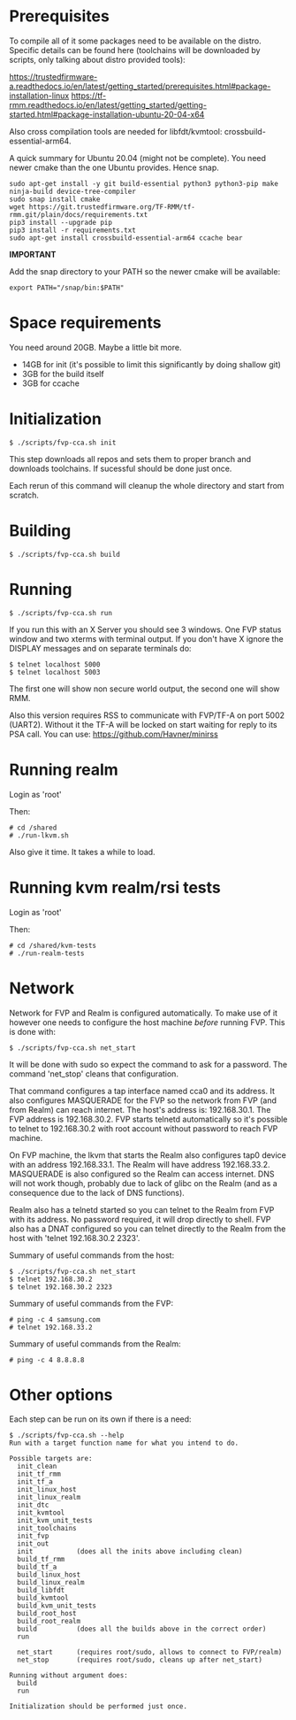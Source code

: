 # Prerequisites

To compile all of it some packages need to be available on the distro. Specific
details can be found here (toolchains will be downloaded by scripts, only
talking about distro provided tools):

https://trustedfirmware-a.readthedocs.io/en/latest/getting_started/prerequisites.html#package-installation-linux
https://tf-rmm.readthedocs.io/en/latest/getting_started/getting-started.html#package-installation-ubuntu-20-04-x64

Also cross compilation tools are needed for libfdt/kvmtool:
crossbuild-essential-arm64.

A quick summary for Ubuntu 20.04 (might not be complete). You need newer cmake
than the one Ubuntu provides. Hence snap.

    sudo apt-get install -y git build-essential python3 python3-pip make ninja-build device-tree-compiler
    sudo snap install cmake
    wget https://git.trustedfirmware.org/TF-RMM/tf-rmm.git/plain/docs/requirements.txt
    pip3 install --upgrade pip
    pip3 install -r requirements.txt
    sudo apt-get install crossbuild-essential-arm64 ccache bear

**IMPORTANT**

Add the snap directory to your PATH so the newer cmake will be available:

    export PATH="/snap/bin:$PATH"

# Space requirements

You need around 20GB. Maybe a little bit more.

- 14GB for init (it's possible to limit this significantly by doing shallow git)
- 3GB for the build itself
- 3GB for ccache

# Initialization

    $ ./scripts/fvp-cca.sh init

This step downloads all repos and sets them to proper branch and downloads
toolchains. If sucessful should be done just once.

Each rerun of this command will cleanup the whole directory and start from
scratch.

# Building

    $ ./scripts/fvp-cca.sh build

# Running

    $ ./scripts/fvp-cca.sh run

If you run this with an X Server you should see 3 windows. One FVP status window
and two xterms with terminal output. If you don't have X ignore the DISPLAY
messages and on separate terminals do:

    $ telnet localhost 5000
    $ telnet localhost 5003

The first one will show non secure world output, the second one will show RMM.

Also this version requires RSS to communicate with FVP/TF-A on port 5002
(UART2). Without it the TF-A will be locked on start waiting for reply to its
PSA call. You can use: https://github.com/Havner/minirss

# Running realm

Login as 'root'

Then:

    # cd /shared
    # ./run-lkvm.sh

Also give it time. It takes a while to load.

# Running kvm realm/rsi tests

Login as 'root'

Then:

    # cd /shared/kvm-tests
	# ./run-realm-tests

# Network

Network for FVP and Realm is configured automatically. To make use of it however
one needs to configure the host machine *before* running FVP. This is done with:

    $ ./scripts/fvp-cca.sh net_start

It will be done with sudo so expect the command to ask for a password. The
command 'net_stop' cleans that configuration.

That command configures a tap interface named cca0 and its address. It also
configures MASQUERADE for the FVP so the network from FVP (and from Realm) can
reach internet. The host's address is: 192.168.30.1. The FVP address is
192.168.30.2. FVP starts telnetd automatically so it's possible to telnet to
192.168.30.2 with root account without password to reach FVP machine.

On FVP machine, the lkvm that starts the Realm also configures tap0 device with
an address 192.168.33.1. The Realm will have address 192.168.33.2. MASQUERADE is
also configured so the Realm can access internet. DNS will not work though,
probably due to lack of glibc on the Realm (and as a consequence due to the lack
of DNS functions).

Realm also has a telnetd started so you can telnet to the Realm from FVP with
its address. No password required, it will drop directly to shell. FVP also has
a DNAT configured so you can telnet directly to the Realm from the host with
'telnet 192.168.30.2 2323'.

Summary of useful commands from the host:

    $ ./scripts/fvp-cca.sh net_start
	$ telnet 192.168.30.2
	$ telnet 192.168.30.2 2323

Summary of useful commands from the FVP:

    # ping -c 4 samsung.com
	# telnet 192.168.33.2

Summary of useful commands from the Realm:

    # ping -c 4 8.8.8.8

# Other options

Each step can be run on its own if there is a need:

    $ ./scripts/fvp-cca.sh --help
    Run with a target function name for what you intend to do.

    Possible targets are:
      init_clean
      init_tf_rmm
      init_tf_a
      init_linux_host
      init_linux_realm
      init_dtc
      init_kvmtool
	  init_kvm_unit_tests
      init_toolchains
      init_fvp
      init_out
      init           (does all the inits above including clean)
      build_tf_rmm
      build_tf_a
      build_linux_host
      build_linux_realm
      build_libfdt
      build_kvmtool
	  build_kvm_unit_tests
      build_root_host
      build_root_realm
      build          (does all the builds above in the correct order)
      run

      net_start      (requires root/sudo, allows to connect to FVP/realm)
      net_stop       (requires root/sudo, cleans up after net_start)

    Running without argument does:
      build
      run

    Initialization should be performed just once.
